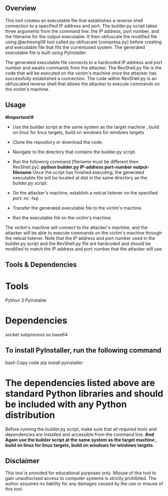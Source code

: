 ## Overview ##

This tool creates an executable file that establishes a reverse shell connection to a specified IP address and port. The builder.py script takes three arguments from the command line: the IP address, port number, and the filename for the output executable. It then obfuscate the modified file using @acheong08 tool called py-obfuscate [compress.py] before creating and executable file that fits the currentused system. The generated executable file is built using PyInstaller.

The generated executable file connects to a hardcoded IP address and port number and awaits commands from the attacker. The RevShell.py file is the code that will be executed on the victim's machine once the attacker has successfully established a connection. The code within RevShell.py is an obfuscated reverse shell that allows the attacker to execute commands on the victim's machine.

## Usage ##

<b>#Important!#</b>
* Use the builder script at the same system as the target machine , build on linux for linux targets, build on windows for windows targets

* Clone the repository or download the code.
* Navigate to the directory that contains the builder.py script.

* Run the following command [filename must be different then RevShell.py]: <b>python builder.py IP-address port-number output-filename</b> 
Once the script has finished executing, the generated executable file will be located at dist in the same directory as the builder.py script.

* On the attacker's machine, establish a netcat listener on the specified port: nc -lvp <port number>.
* Transfer the generated executable file to the victim's machine.
* Run the executable file on the victim's machine.

The victim's machine will connect to the attacker's machine, and the attacker will be able to execute commands on the victim's machine through the netcat listener.
Note that the IP address and port number used in the builder.py script and the RevShell.py file are hardcoded and should be modified to match the IP address and port number that the attacker will use.

## Tools & Dependencies ##

# Tools #

Python 3
PyInstaller 

# Dependencies #

socket
subprocess
os
base64

## To install PyInstaller, run the following command ##

bash
Copy code
pip install pyinstaller

# The dependencies listed above are standard Python libraries and should be included with any Python distribution #

Before running the builder.py script, make sure that all required tools and dependencies are installed and accessible from the command line.
<b>And Again use the builder script at the same system as the target machine , build on linux for linux targets, build on windows for windows targets.</b>

## Disclaimer ##
This tool is provided for educational purposes only. Misuse of this tool to gain unauthorized access to computer systems is strictly prohibited. The author assumes no liability for any damages caused by the use or misuse of this tool.
